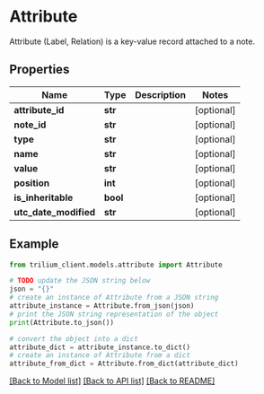 # Attribute

Attribute (Label, Relation) is a key-value record attached to a note.

## Properties

Name | Type | Description | Notes
------------ | ------------- | ------------- | -------------
**attribute_id** | **str** |  | [optional] 
**note_id** | **str** |  | [optional] 
**type** | **str** |  | [optional] 
**name** | **str** |  | [optional] 
**value** | **str** |  | [optional] 
**position** | **int** |  | [optional] 
**is_inheritable** | **bool** |  | [optional] 
**utc_date_modified** | **str** |  | [optional] 

## Example

```python
from trilium_client.models.attribute import Attribute

# TODO update the JSON string below
json = "{}"
# create an instance of Attribute from a JSON string
attribute_instance = Attribute.from_json(json)
# print the JSON string representation of the object
print(Attribute.to_json())

# convert the object into a dict
attribute_dict = attribute_instance.to_dict()
# create an instance of Attribute from a dict
attribute_from_dict = Attribute.from_dict(attribute_dict)
```
[[Back to Model list]](../README.md#documentation-for-models) [[Back to API list]](../README.md#documentation-for-api-endpoints) [[Back to README]](../README.md)


